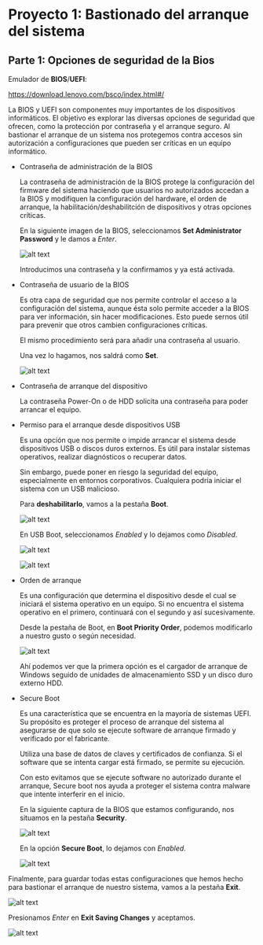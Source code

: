 # Proyecto 1: Bastionado del arranque del sistema

## Parte 1: Opciones de seguridad de la Bios

Emulador de **BIOS**/**UEFI**:

https://download.lenovo.com/bsco/index.html#/

La BIOS y UEFI son componentes muy importantes de los dispositivos informáticos. El objetivo es explorar las diversas opciones de seguridad que ofrecen, como la protección por contraseña y el arranque seguro. Al bastionar el arranque de un sistema nos protegemos contra accesos sin autorización a configuraciones que pueden ser críticas en un equipo informático.

- Contraseña de administración de la BIOS

    La contraseña de administración de la BIOS protege la configuración del firmware del sistema haciendo que usuarios no autorizados accedan a la BIOS y modifiquen la configuración del hardware, el orden de arranque, la habilitación/deshabilitción de dispositivos y otras opciones críticas.

    En la siguiente imagen de la BIOS, seleccionamos **Set Administrator Password** y le damos a *Enter*.

    ![alt text](image.png)

    Introducimos una contraseña y la confirmamos y ya está activada.

- Contraseña de usuario de la BIOS

    Es otra capa de seguridad que nos permite controlar el acceso a la configuración del sistema, aunque ésta solo permite acceder a la BIOS para ver información, sin hacer modificaciones. Esto puede sernos útil para prevenir que otros cambien configuraciones críticas.

    El mismo procedimiento será para añadir una contraseña al usuario.

    Una vez lo hagamos, nos saldrá como **Set**.

    ![alt text](image-1.png)
    
- Contraseña de arranque del dispositivo

    La contraseña Power-On o de HDD solicita una contraseña para poder arrancar el equipo.

- Permiso para el arranque desde dispositivos USB

    Es una opción que nos permite o impide arrancar el sistema desde dispositivos USB o discos duros externos. Es útil para instalar sistemas operativos, realizar diagnósticos o recuperar datos.

    Sin embargo, puede poner en riesgo la seguridad del equipo, especialmente en entornos corporativos. Cualquiera podría iniciar el sistema con un USB malicioso.

    Para **deshabilitarlo**, vamos a la pestaña **Boot**.

    ![alt text](image-2.png)

    En USB Boot, seleccionamos *Enabled* y lo dejamos como *Disabled*.

    ![alt text](image-3.png)

    ![alt text](image-4.png)

- Orden de arranque

    Es una configuración que determina el dispositivo desde el cual se iniciará el sistema operativo en un equipo. Si no encuentra el sistema operativo en el primero, continuará con el segundo y así sucesivamente.

    Desde la pestaña de Boot, en **Boot Priority Order**, podemos modificarlo a nuestro gusto o según necesidad.

    ![alt text](image-5.png)

    Ahí podemos ver que la primera opción es el cargador de arranque de Windows seguido de unidades de almacenamiento SSD y un disco duro externo HDD.

- Secure Boot

    Es una característica que se encuentra en la mayoría de sistemas UEFI. Su propósito es proteger el proceso de arranque del sistema al asegurarse de que solo se ejecute software de arranque firmado y verificado por el fabricante.

    Utiliza una base de datos de claves y certificados de confianza. Si el software que se intenta cargar está firmado, se permite su ejecución.

    Con esto evitamos que se ejecute software no autorizado durante el arranque, Secure boot nos ayuda a proteger el sistema contra malware que intente interferir en el inicio.

    En la siguiente captura de la BIOS que estamos configurando, nos situamos en la pestaña **Security**.

    ![alt text](image-6.png)

    En la opción **Secure Boot**, lo dejamos con *Enabled*.

    ![alt text](image-7.png)

Finalmente, para guardar todas estas configuraciones que hemos hecho para bastionar el arranque de nuestro sistema, vamos a la pestaña **Exit**.

![alt text](image-8.png)

Presionamos *Enter* en **Exit Saving Changes** y aceptamos.

![alt text](image-9.png)
